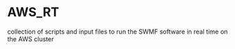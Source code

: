 # AWS_RT
collection of scripts and input files to run the SWMF software in real time on the AWS cluster
